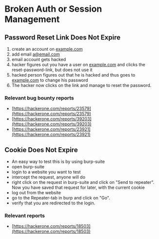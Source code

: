 # Broken Auth or Session Management

## Password Reset Link Does Not Expire

1. create an account on [example.com](http://example.com/)
2. add email [a@email.com](mailto:a@email.com)
3. email account gets hacked
4. hacker figures out you have a user on [example.com](http://example.com/) and clicks the reset-password-link, but does not use it
5. hacked person figures out that he is hacked and thus goes to [example.com](http://example.com/) to change his password
6. The hacker now clicks on the link and manage to reset the password.

### Relevant bug bounty reports

* [https://hackerone.com/reports/23579](https://hackerone.com/reports/23579)
* [https://hackerone.com/reports/39203](https://hackerone.com/reports/39203)
* [https://hackerone.com/reports/23921](https://hackerone.com/reports/23921)

## Cookie Does Not Expire

* An easy way to test this is by using burp-suite
* open burp-suite
* login to a website you want to test
* intercept the request, anyone will do
* right click on the request in burp-suite and click on "Send to repeater". Now you have saved that request for later, with the current cookie
* log out from the website
* go to the Repeater-tab in burp and click on "Go".
* verify that you are redirected to the login.

### Relevant reports

* [https://hackerone.com/reports/18503](https://hackerone.com/reports/18503)
